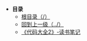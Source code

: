 * **目录**
  * [根目录（/）](/README)
  * [回到上一级（../）](/README)
  * [《代码大全2》-读书笔记](/study/编程思想/《代码大全2》-读书笔记)

